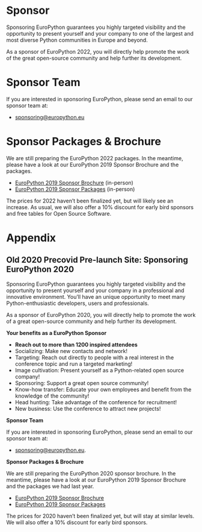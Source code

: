 # Sponsor

Sponsoring EuroPython guarantees you highly targeted visibility and the
opportunity to present yourself and your company to one of the largest and most
diverse Python communities in Europe and beyond.

As a sponsor of EuroPython 2022, you will directly help promote the work of the
great open-source community and help further its development.

# Sponsor Team

If you are interested in sponsoring EuroPython, please send an email to our
sponsor team at:

- sponsoring@europython.eu

# Sponsor Packages & Brochure

We are still preparing the EuroPython 2022 packages. In the meantime, please
have a look at our EuroPython 2019 Sponsor Brochure and the packages.

- [EuroPython 2019 Sponsor Brochure](https://ep2019.europython.eu/sponsor/brochure/)
  (in-person)
- [EuroPython 2019 Sponsor Packages](https://ep2019.europython.eu/sponsor/packages/)
  (in-person)

The prices for 2022 haven’t been finalized yet, but will likely see an increase.
As usual, we will also offer a 10% discount for early bird sponsors and free
tables for Open Source Software.

# Appendix

## **Old 2020 Precovid Pre-launch Site: Sponsoring EuroPython 2020**

Sponsoring EuroPython guarantees you highly targeted visibility and the
opportunity to present yourself and your company in a professional and
innovative environment. You’ll have an unique opportunity to meet many
Python-enthusiastic developers, users and professionals.

As a sponsor of EuroPython 2020, you will directly help to promote the work of a
great open-source community and help further its development.

**Your benefits as a EuroPython Sponsor**

- **Reach out to more than 1200 inspired attendees**
- Socializing: Make new contacts and network!
- Targeting: Reach out directly to people with a real interest in the conference
  topic and run a targeted marketing!
- Image cultivation: Present yourself as a Python-related open source company!
- Sponsoring: Support a great open source community!
- Know-how transfer: Educate your own employees and benefit from the knowledge
  of the community!
- Head hunting: Take advantage of the conference for recruitment!
- New business: Use the conference to attract new projects!

**Sponsor Team**

If you are interested in sponsoring EuroPython, please send an email to our
sponsor team at:

- sponsoring@europython.eu.

**Sponsor Packages & Brochure**

We are still preparing the EuroPython 2020 sponsor brochure. In the meantime,
please have a look at our EuroPython 2019 Sponsor Brochure and the packages we
had last year.

- [EuroPython 2019 Sponsor Brochure](https://ep2019.europython.eu/sponsor/brochure/)
- [EuroPython 2019 Sponsor Packages](https://ep2019.europython.eu/sponsor/packages/)

The prices for 2020 haven’t been finalized yet, but will stay at similar levels.
We will also offer a 10% discount for early bird sponsors.
